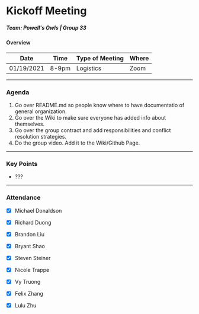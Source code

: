 # Kickoff Meeting
##### Team: Powell's Owls | Group 33
#### Overview
| Date       | Time      | Type of Meeting   | Where   |
| ---------- | --------- | ----------------- | ------- |
| 01/19/2021 | 8-9pm | Logistics         | Zoom    |

---

### Agenda
1. Go over README.md so people know where to have documentatio of general organization.
2. Go over the Wiki to make sure everyone has added info about themselves.
3. Go over the group contract and add responsibilities and conflict resolution strategies.
4. Do the group video. Add it to the Wiki/Github Page.

---

### Key Points
- ???

---

### Attendance
- [x] Michael Donaldson
- [x] Richard Duong
- [x] Brandon Liu
- [x] Bryant Shao
- [x] Steven Steiner
- [x] Nicole Trappe
- [x] Vy Truong
- [x] Felix Zhang
- [x] Lulu Zhu

